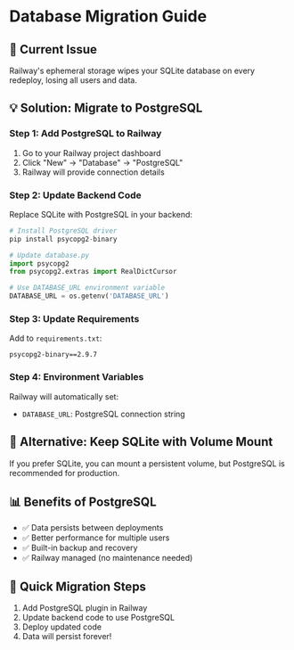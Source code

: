 # Database Migration Guide

## 🚨 Current Issue
Railway's ephemeral storage wipes your SQLite database on every redeploy, losing all users and data.

## 💡 Solution: Migrate to PostgreSQL

### Step 1: Add PostgreSQL to Railway
1. Go to your Railway project dashboard
2. Click "New" → "Database" → "PostgreSQL"
3. Railway will provide connection details

### Step 2: Update Backend Code
Replace SQLite with PostgreSQL in your backend:

```python
# Install PostgreSQL driver
pip install psycopg2-binary

# Update database.py
import psycopg2
from psycopg2.extras import RealDictCursor

# Use DATABASE_URL environment variable
DATABASE_URL = os.getenv('DATABASE_URL')
```

### Step 3: Update Requirements
Add to `requirements.txt`:
```
psycopg2-binary==2.9.7
```

### Step 4: Environment Variables
Railway will automatically set:
- `DATABASE_URL`: PostgreSQL connection string

## 🔄 Alternative: Keep SQLite with Volume Mount
If you prefer SQLite, you can mount a persistent volume, but PostgreSQL is recommended for production.

## 📊 Benefits of PostgreSQL
- ✅ Data persists between deployments
- ✅ Better performance for multiple users
- ✅ Built-in backup and recovery
- ✅ Railway managed (no maintenance needed)

## 🚀 Quick Migration Steps
1. Add PostgreSQL plugin in Railway
2. Update backend code to use PostgreSQL
3. Deploy updated code
4. Data will persist forever! 